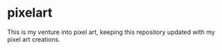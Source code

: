 # pixelart
This is my venture into pixel art, keeping this repository updated with my pixel art creations.
